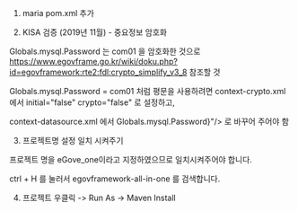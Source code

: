 1. maria pom.xml 추가

2. KISA 검증 (2019년 11월) - 중요정보 암호화


Globals.mysql.Password 는 com01 을 암호화한 것으로 https://www.egovframe.go.kr/wiki/doku.php?id=egovframework:rte2:fdl:crypto_simplify_v3_8 참조할 것


Globals.mysql.Password = com01 처럼 평문을 사용하려면 context-crypto.xml 에서 initial="false" crypto="false" 로 설정하고, 


context-datasource.xml 에서 Globals.mysql.Password}"/> 로 바꾸어 주어야 함

3. 프로젝트명 설정 일치 시켜주기

   
프로젝트 명을 eGove_one이라고 지정하였으므로 일치시켜주어야 합니다.



ctrl + H 를 눌러서 egovframework-all-in-one 를 검색합니다.

4. 프로젝트 우클릭 -> Run As -> Maven Install
